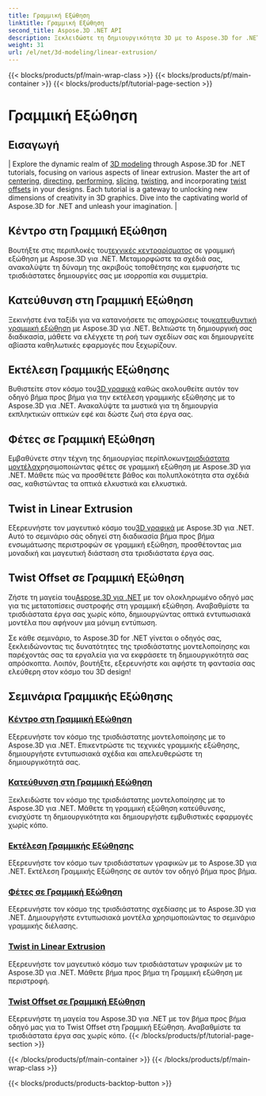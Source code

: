 ```yaml
---
title: Γραμμική Εξώθηση
linktitle: Γραμμική Εξώθηση
second_title: Aspose.3D .NET API
description: Ξεκλειδώστε τη δημιουργικότητα 3D με το Aspose.3D for .NET tutorials. Κατακτήστε τις τεχνικές γραμμικής διέλασης, βελτιώστε τα σχέδια και αναβαθμίστε τα έργα σας χωρίς κόπο.
weight: 31
url: /el/net/3d-modeling/linear-extrusion/
---
```


{{< blocks/products/pf/main-wrap-class >}}
{{< blocks/products/pf/main-container >}}
{{< blocks/products/pf/tutorial-page-section >}}

# Γραμμική Εξώθηση

## Εισαγωγή
| Explore the dynamic realm of [3D modeling](./center-in-linear-extrusion/) through Aspose.3D for .NET tutorials, focusing on various aspects of linear extrusion. Master the art of [centering](./center-in-linear-extrusion/), [directing](./direction-in-linear-extrusion/), [performing](./performing-linear-extrusion/), [slicing](./slices-in-linear-extrusion/), [twisting](./twist-in-linear-extrusion/), and incorporating [twist offsets](./twist-offset-in-linear-extrusion/) in your designs. Each tutorial is a gateway to unlocking new dimensions of creativity in 3D graphics. Dive into the captivating world of Aspose.3D for .NET and unleash your imagination. |

## Κέντρο στη Γραμμική Εξώθηση
 Βουτήξτε στις περιπλοκές του[τεχνικές κεντραρίσματος](./center-in-linear-extrusion/) σε γραμμική εξώθηση με Aspose.3D για .NET. Μεταμορφώστε τα σχέδιά σας, ανακαλύψτε τη δύναμη της ακριβούς τοποθέτησης και εμφυσήστε τις τρισδιάστατες δημιουργίες σας με ισορροπία και συμμετρία.

## Κατεύθυνση στη Γραμμική Εξώθηση
 Ξεκινήστε ένα ταξίδι για να κατανοήσετε τις αποχρώσεις του[κατευθυντική γραμμική εξώθηση](./direction-in-linear-extrusion/) με Aspose.3D για .NET. Βελτιώστε τη δημιουργική σας διαδικασία, μάθετε να ελέγχετε τη ροή των σχεδίων σας και δημιουργείτε αβίαστα καθηλωτικές εφαρμογές που ξεχωρίζουν.

## Εκτέλεση Γραμμικής Εξώθησης
 Βυθιστείτε στον κόσμο του[3D γραφικά](./performing-linear-extrusion/) καθώς ακολουθείτε αυτόν τον οδηγό βήμα προς βήμα για την εκτέλεση γραμμικής εξώθησης με το Aspose.3D για .NET. Ανακαλύψτε τα μυστικά για τη δημιουργία εκπληκτικών οπτικών εφέ και δώστε ζωή στα έργα σας.

## Φέτες σε Γραμμική Εξώθηση
 Εμβαθύνετε στην τέχνη της δημιουργίας περίπλοκων[τρισδιάστατα μοντέλα](./slices-in-linear-extrusion/)χρησιμοποιώντας φέτες σε γραμμική εξώθηση με Aspose.3D για .NET. Μάθετε πώς να προσθέτετε βάθος και πολυπλοκότητα στα σχέδιά σας, καθιστώντας τα οπτικά ελκυστικά και ελκυστικά.

## Twist in Linear Extrusion
 Εξερευνήστε τον μαγευτικό κόσμο του[3D γραφικά](./twist-in-linear-extrusion/) με Aspose.3D για .NET. Αυτό το σεμινάριο σάς οδηγεί στη διαδικασία βήμα προς βήμα ενσωμάτωσης περιστροφών σε γραμμική εξώθηση, προσθέτοντας μια μοναδική και μαγευτική διάσταση στα τρισδιάστατα έργα σας.

## Twist Offset σε Γραμμική Εξώθηση
 Ζήστε τη μαγεία του[Aspose.3D για .NET](./twist-offset-in-linear-extrusion/) με τον ολοκληρωμένο οδηγό μας για τις μετατοπίσεις συστροφής στη γραμμική εξώθηση. Αναβαθμίστε τα τρισδιάστατα έργα σας χωρίς κόπο, δημιουργώντας οπτικά εντυπωσιακά μοντέλα που αφήνουν μια μόνιμη εντύπωση.

Σε κάθε σεμινάριο, το Aspose.3D for .NET γίνεται ο οδηγός σας, ξεκλειδώνοντας τις δυνατότητες της τρισδιάστατης μοντελοποίησης και παρέχοντάς σας τα εργαλεία για να εκφράσετε τη δημιουργικότητά σας απρόσκοπτα. Λοιπόν, βουτήξτε, εξερευνήστε και αφήστε τη φαντασία σας ελεύθερη στον κόσμο του 3D design!
## Σεμινάρια Γραμμικής Εξώθησης
### [Κέντρο στη Γραμμική Εξώθηση](./center-in-linear-extrusion/)
Εξερευνήστε τον κόσμο της τρισδιάστατης μοντελοποίησης με το Aspose.3D για .NET. Επικεντρώστε τις τεχνικές γραμμικής εξώθησης, δημιουργήστε εντυπωσιακά σχέδια και απελευθερώστε τη δημιουργικότητά σας.
### [Κατεύθυνση στη Γραμμική Εξώθηση](./direction-in-linear-extrusion/)
Ξεκλειδώστε τον κόσμο της τρισδιάστατης μοντελοποίησης με το Aspose.3D για .NET. Μάθετε τη γραμμική εξώθηση κατεύθυνσης, ενισχύστε τη δημιουργικότητα και δημιουργήστε εμβυθιστικές εφαρμογές χωρίς κόπο.
### [Εκτέλεση Γραμμικής Εξώθησης](./performing-linear-extrusion/)
Εξερευνήστε τον κόσμο των τρισδιάστατων γραφικών με το Aspose.3D για .NET. Εκτέλεση Γραμμικής Εξώθησης σε αυτόν τον οδηγό βήμα προς βήμα.
### [Φέτες σε Γραμμική Εξώθηση](./slices-in-linear-extrusion/)
Εξερευνήστε τον κόσμο της τρισδιάστατης σχεδίασης με το Aspose.3D για .NET. Δημιουργήστε εντυπωσιακά μοντέλα χρησιμοποιώντας το σεμινάριο γραμμικής διέλασης.
### [Twist in Linear Extrusion](./twist-in-linear-extrusion/)
Εξερευνήστε τον μαγευτικό κόσμο των τρισδιάστατων γραφικών με το Aspose.3D για .NET. Μάθετε βήμα προς βήμα τη Γραμμική εξώθηση με περιστροφή.
### [Twist Offset σε Γραμμική Εξώθηση](./twist-offset-in-linear-extrusion/)
Εξερευνήστε τη μαγεία του Aspose.3D για .NET με τον βήμα προς βήμα οδηγό μας για το Twist Offset στη Γραμμική Εξώθηση. Αναβαθμίστε τα τρισδιάστατα έργα σας χωρίς κόπο.
{{< /blocks/products/pf/tutorial-page-section >}}

{{< /blocks/products/pf/main-container >}}
{{< /blocks/products/pf/main-wrap-class >}}

{{< blocks/products/products-backtop-button >}}
